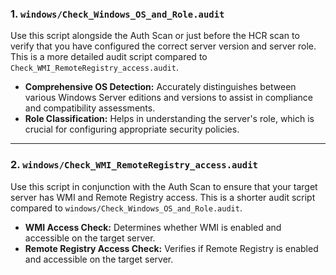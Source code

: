 ### 1. `windows/Check_Windows_OS_and_Role.audit`

Use this script alongside the Auth Scan or just before the HCR scan to verify that you have configured the correct server version and server role. This is a more detailed audit script compared to `Check_WMI_RemoteRegistry_access.audit`.

- **Comprehensive OS Detection:** Accurately distinguishes between various Windows Server editions and versions to assist in compliance and compatibility assessments.
- **Role Classification:** Helps in understanding the server's role, which is crucial for configuring appropriate security policies.

---

### 2. `windows/Check_WMI_RemoteRegistry_access.audit`

Use this script in conjunction with the Auth Scan to ensure that your target server has WMI and Remote Registry access. This is a shorter audit script compared to `windows/Check_Windows_OS_and_Role.audit`.

- **WMI Access Check:** Determines whether WMI is enabled and accessible on the target server.
- **Remote Registry Access Check:** Verifies if Remote Registry is enabled and accessible on the target server.
